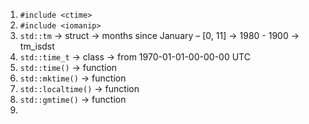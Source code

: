 1. `#include <ctime>`
2. `#include <iomanip>`
3. `std::tm` -> struct -> months since January – [0, 11] -> 1980 - 1900 -> tm_isdst
4. `std::time_t` -> class -> from 1970-01-01-00-00-00 UTC
5. `std::time()` -> function
6. `std::mktime()` -> function
7. `std::localtime()` -> function
8. `std::gmtime()` -> function
9. 
